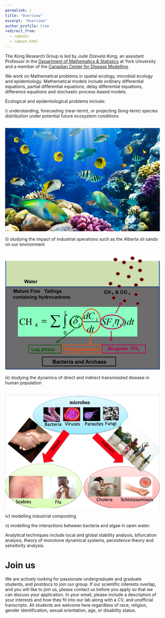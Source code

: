 ```yaml
---
permalink: /
title: "Overview"
excerpt: "Overview"
author_profile: true
redirect_from: 
  - /about/
  - /about.html
---
```

The Kong Research Group  is led by *Jude Dzevela Kong*, an assistant Professor in the [Department of Mathematics & Statistics](https://mathstats.info.yorku.ca) at York University and a member of the [Canadian Center for Disease Modelling](http://www.cdm.yorku.ca).


We work on Mathematical problems in spatial ecology, microbial ecology and epidemiology. Mathematical models include ordinary differential equations, partial differential equations, delay differential equations, difference equations and stochastic process-based models.

Ecological and epidemiological problems include: 

i) understanding, forecasting (near-term), or projecting (long-term) species distribution under potential future ecosystem conditions

<br/><img src='/images/reef_fish.jpg'>

ii) studying the impact of industrial operations such as the Alberta oil sands on our environment

<br/><img src='/images/methane.png'> 

iii) studying the dynamics of direct and indirect transmissted disease in human population

<br/><img src='/images/direct_indirect.png'>

iv) modelling industrial composting 

v) modelling the interactions between bacteria and algae in open water.

Analytical techniques include local and global stability analysis, bifurcation analysis, theory of monotone dynamical systems, persistence theory and sensitivity analysis.

Join us
===
We are actively looking for passionate undergraduate and graduate students,  and  postdocs to join our group. If  our scientific interests overlap, and you will like to join us,  please contact us before you apply so that we can discuss your application. In your email, please include a description of your interests and how they fit into our lab along with a CV, and unofficial transcripts. All students are welcome here regardless of race, religion, gender identification, sexual orientation, age, or disability status.
